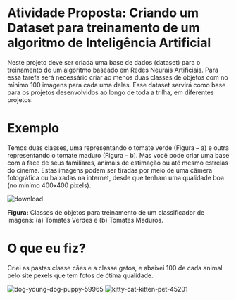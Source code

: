 # Atividade Proposta: Criando um Dataset para treinamento de um algoritmo de Inteligência Artificial
Neste projeto deve ser criada uma base de dados (dataset) para o treinamento de um algoritmo baseado em Redes Neurais Artificiais. Para essa tarefa será necessário criar ao menos duas classes de objetos com no mínimo 100 imagens para cada uma delas. Esse dataset servirá como base para os projetos desenvolvidos ao longo de toda a trilha, em diferentes projetos.
# Exemplo
Temos duas classes, uma representando o tomate verde (Figura – a) e outra representando o tomate maduro (Figura – b). Mas você pode criar uma base com a face de seus familiares, animais de estimação ou até mesmo estrelas do cinema. Estas imagens podem ser tiradas por meio de uma câmera fotográfica ou baixadas na internet, desde que tenham uma qualidade boa (no mínimo 400x400 pixels).

![download](https://github.com/user-attachments/assets/67a3bbbc-418f-4a3b-bf24-a10b393670e0)

**Figura:** Classes de objetos para treinamento de um classificador de imagens: (a) Tomates Verdes e (b) Tomates Maduros.
# O que eu fiz?
Criei as pastas classe cães e a classe gatos, e abaixei 100 de cada animal pelo site pexels que tem fotos de ótima qualidade.

![dog-young-dog-puppy-59965](https://github.com/user-attachments/assets/db9e63c2-583e-47fc-9d0c-025124204f43)
![kitty-cat-kitten-pet-45201](https://github.com/user-attachments/assets/72d93deb-5e1f-4100-9b1b-daa497967b5c)


